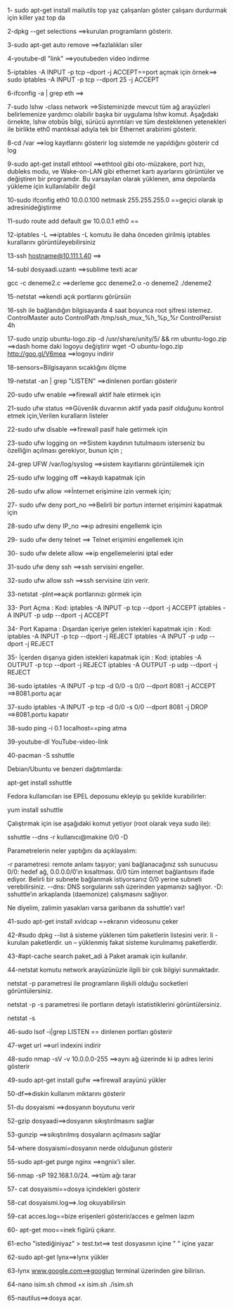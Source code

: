 1- sudo apt-get install mailutils
   top yaz çalışanları göster çalışanı durdurmak için killer yaz top da

2-dpkg --get selections     ==>kurulan programların gösterir.

3-sudo apt-get auto remove  ==>fazlalıkları siler

4-youtube-dl "link"         ==>youtubeden video indirme

5-iptables -A INPUT -p tcp –dport <PORTNUMARASI> -j ACCEPT==port açmak için
örnek==>	sudo iptables -A INPUT -p tcp --dport 25 -j ACCEPT


6-ifconfig -a | grep eth     ==>

7-sudo lshw -class network   ==>Sisteminizde mevcut tüm ağ arayüzleri belirlemenize yardımcı olabilir başka bir uygulama lshw komut. Aşağıdaki örnekte, lshw otobüs bilgi, sürücü ayrıntıları ve tüm desteklenen yetenekleri ile birlikte eth0 mantıksal adıyla tek bir Ethernet arabirimi gösterir.


8-cd /var    ==>log kayıtlarını gösterir log sistemde ne yapıldığını gösterir
  cd log

9-sudo apt-get install ethtool   ==>ethtool gibi oto-müzakere, port hızı, dubleks modu, ve Wake-on-LAN gibi ethernet kartı ayarlarını görüntüler ve değiştiren bir programdır. Bu varsayılan olarak yüklenen, ama depolarda yükleme için kullanılabilir değil

10-sudo ifconfig eth0 10.0.0.100 netmask 255.255.255.0 ==geçici olarak ip adresinideğiştirme

11-sudo route add default gw 10.0.0.1 eth0 ==

12-iptables -L ==>iptables -L komutu ile daha önceden girilmiş iptables kurallarını görüntüleyebilirsiniz

13-ssh hostname@10.111.1.40  ==>

14-subl dosyaadi.uzantı ==>sublime texti acar

gcc -c deneme2.c   ==>derleme
gcc deneme2.o -o deneme2
./deneme2

15-netstat  ==>kendi açık portlarını görürsün

16-ssh ile bağlandığın bilgisayarda 4 saat boyunca root şifresi istemez.
ControlMaster auto
ControlPath /tmp/ssh_mux_%h_%p_%r
ControlPersist 4h 


17-sudo unzip ubuntu-logo.zip -d /usr/share/unity/5/ && rm ubuntu-logo.zip  ==>dash home daki logoyu değiştirir
	wget -O ubuntu-logo.zip http://goo.gl/V6mea       ==>logoyu indirir

18-sensors=Bilgisayarın sıcaklığını ölçme

19-netstat -an | grep "LISTEN" ==>dinlenen portları gösterir

20-sudo ufw enable    ==>firewall aktif hale etirmek için

21-sudo ufw status    ==>Güvenlik duvarının aktif yada pasif olduğunu kontrol etmek için,Verilen kuralların listeler

22-sudo ufw disable   ==>firewall pasif hale getirmek için

23-sudo ufw logging on ==>Sistem kaydının tutulmasını isterseniz bu özelliğin açılması gerekiyor, bunun için ;

24-grep UFW /var/log/syslog  ==>sistem kayıtlarını görüntülemek için

25-sudo ufw logging off     ==>kaydı kapatmak için

26-sudo ufw allow       ==>İnternet erişimine izin vermek için;

27- sudo ufw deny port_no  ==>Belirli bir portun  internet erişimini kapatmak için

28-sudo ufw deny IP_no ==>ıp adresini engellemk için

29- sudo ufw deny telnet  ==>  Telnet erişimini engellemek için

30- sudo ufw delete allow ==>ip engellemelerini iptal eder

31-sudo ufw deny ssh   ==>ssh servisini engeller.

32-sudo ufw allow ssh ==>ssh servisine izin verir.

33-netstat -plnt==>açık portlarınızı görmek için


33-  Port Açma :
     Kod:
     iptables -A INPUT -p tcp --dport -j ACCEPT
     iptables -A INPUT -p udp --dport -j ACCEPT

34-  Port Kapama :
     Dışardan içeriye gelen istekleri kapatmak için :
     Kod:
     iptables -A INPUT -p tcp --dport -j REJECT
     iptables -A INPUT -p udp --dport -j REJECT

35-  İçerden dışarıya giden istekleri kapatmak için :
     Kod:
     iptables -A OUTPUT -p tcp --dport -j REJECT
     iptables -A OUTPUT -p udp --dport -j REJECT


36-sudo iptables -A INPUT -p tcp -d 0/0 -s 0/0 --dport 8081 -j ACCEPT ==>8081.portu açar

37-sudo iptables -A INPUT -p tcp -d 0/0 -s 0/0 --dport 8081 -j DROP   ==>8081.portu kapatır

38-sudo ping -i 0.1 localhost==ping atma


39-youtube-dl YouTube-video-link




40-pacman -S sshuttle

Debian/Ubuntu ve benzeri dağıtımlarda:

apt-get install sshuttle

Fedora kullanıcıları ise EPEL deposunu ekleyip şu şekilde kurabilirler:

yum install sshuttle

Çalıştırmak için ise aşağıdaki komut yetiyor (root olarak veya sudo ile):

sshuttle --dns -r kullanıcı@makine 0/0 -D

Parametrelerin neler yaptığını da açıklayalım:

-r parametresi: remote anlamı taşıyor; yani bağlanacağınız ssh sunucusu
0/0: hedef ağ, 0.0.0.0/0′ın kısaltması. 0/0 tüm internet bağlantısını ifade ediyor. Belirli bir subnete bağlanmak istiyorsanız 0/0 yerine subneti verebilirsiniz.
--dns: DNS sorgularını ssh üzerinden yapmanızı sağlıyor.
-D: sshuttle’ın arkaplanda (daemonize) çalışmasını sağlıyor.

Ne diyelim, zalimin yasakları varsa garibanın da sshuttle’ı var!



41-sudo apt-get install xvidcap ==ekranın videosunu çeker


42-#sudo dpkg --list à sisteme yüklenen tüm paketlerin listesini verir.
Ii - kurulan paketlerdir.
un – yüklenmiş fakat sisteme kurulmamış paketlerdir.



43-#apt-cache search paket_adi à Paket aramak için kullanılır.


44-netstat komutu network arayüzünüzle ilgili bir çok bilgiyi sunmaktadır.

netstat
-p parametresi ile programların ilişkili olduğu socketleri görüntülersiniz.

netstat -p
-s parametresi ile portların detaylı istatistiklerini görüntülersiniz.

netstat -s




46-sudo lsof -i|grep LISTEN == dinlenen portları gösterir


47-wget url ==>url indexini indirir

48-sudo nmap -sV -v 10.0.0.0-255 ==>aynı ağ üzerinde ki ip adres lerini gösterir

49-sudo apt-get install gufw ==>firewall arayünü yükler

50-df==>diskin kullanım miktarını gösterir


51-du dosyaismi ==>dosyanın boyutunu verir

52-gzip dosyaadi==>dosyanın sıkıştırılmasını sağlar

53-gunzip ==>sıkıştırılmış dosyaların açılmasını sağlar



54-where dosyaismi=dosyanın nerde olduğunun gösterir


55-sudo apt-get purge nginx ==>ngnix'i siler.


56-nmap -sP 192.168.1.0/24. ==>tüm ağı tarar

57- cat dosyaismi==dosya içindekleri gösterir

58-cat dosyaismi.log==>.log okuyabilirsin

59-cat acces.log==bize erişenleri gösterir/acces e gelmen lazım

60- apt-get moo==inek figürü çıkarır.

61-echo "istediğiniyaz" > test.txt==>  test dosyasının içine "   " içine yazar

62-sudo apt-get lynx==>lynx yükler

63-lynx www.google.com==>googlun terminal üzerinden gire bilirisn.

64-nano isim.sh
  chmod +x isim.sh
  ./isim.sh

65-nautilus==>dosya açar.

